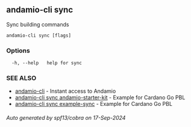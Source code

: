 ## andamio-cli sync

Sync building commands

```
andamio-cli sync [flags]
```

### Options

```
  -h, --help   help for sync
```

### SEE ALSO

* [andamio-cli](andamio-cli.md)	 - Instant access to Andamio
* [andamio-cli sync andamio-starter-kit](andamio-cli_sync_andamio-starter-kit.md)	 - Example for Cardano Go PBL
* [andamio-cli sync example-sync](andamio-cli_sync_example-sync.md)	 - Example for Cardano Go PBL

###### Auto generated by spf13/cobra on 17-Sep-2024
